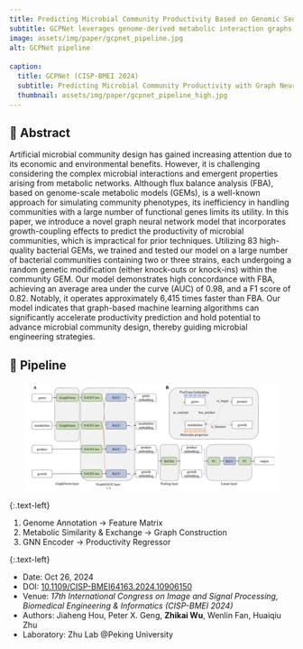 ```yaml
---
title: Predicting Microbial Community Productivity Based on Genomic Sequences
subtitle: GCPNet leverages genome-derived metabolic interaction graphs and graph neural networks to forecast community-level productivity, achieving state-of-the-art accuracy and interpretability.
image: assets/img/paper/gcpnet_pipeline.jpg
alt: GCPNet pipeline

caption:
  title: GCPNet (CISP-BMEI 2024)
  subtitle: Predicting Microbial Community Productivity with Graph Neural Networks. (Computational Biology, GNNs)
  thumbnail: assets/img/paper/gcpnet_pipeline_high.jpg
---
```

## 🔎 Abstract

<div text-align:justify;">
  <p>
  Artificial microbial community design has gained increasing attention due to its economic and environmental benefits. However, it is challenging considering the complex microbial interactions and emergent properties arising from metabolic networks. Although flux balance analysis (FBA), based on genome-scale metabolic models (GEMs), is a well-known approach for simulating community phenotypes, its inefficiency in handling communities with a large number of functional genes limits its utility. In this paper, we introduce a novel graph neural network model that incorporates growth-coupling effects to predict the productivity of microbial communities, which is impractical for prior techniques. Utilizing 83 high-quality bacterial GEMs, we trained and tested our model on a large number of bacterial communities containing two or three strains, each undergoing a random genetic modification (either knock-outs or knock-ins) within the community GEM. Our model demonstrates high concordance with FBA, achieving an average area under the curve (AUC) of 0.98, and a F1 score of 0.82. Notably, it operates approximately 6,415 times faster than FBA. Our model indicates that graph-based machine learning algorithms can significantly accelerate productivity prediction and hold potential to advance microbial community design, thereby guiding microbial engineering strategies.
  </p>
</div>

## 🧱 Pipeline

<p align="center"> <img src="assets/img/paper/gcpnet_pipeline.jpg" width="88%"> </p>

{:.text-left}
1. Genome Annotation → Feature Matrix
2. Metabolic Similarity & Exchange → Graph Construction
3. GNN Encoder → Productivity Regressor


{:.text-left}
- Date: Oct 26, 2024
- DOI: [10.1109/CISP-BMEI64163.2024.10906150](https://doi.org/10.1109/CISP-BMEI64163.2024.10906150)
- Venue: *17th International Congress on Image and Signal Processing, Biomedical Engineering & Informatics (CISP-BMEI 2024)*
- Authors: Jiaheng Hou, Peter X. Geng, **Zhikai Wu**, Wenlin Fan, Huaiqiu Zhu
- Laboratory: Zhu Lab @Peking University
